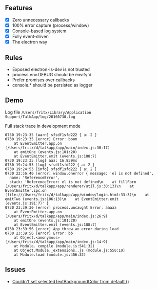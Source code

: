 ## Features

- [x] Zero unnecessary callbacks
- [x] 100% error capture (process/window)
- [x] Console-based log system
- [x] Fully event-driven
- [x] The electron way

## Rules

- Exposed electron-is-dev is not trusted
- process.env.DEBUG should be envify'd
- Prefer promises over callbacks
- console.* should be persisted as logger

## Demo

Log file `/Users/fritx/Library/Application Support/TalkApp/log/20160730.log`

Full stack trace in development mode

```plain
0730 19:23:35 [warn] sfsdf1sfd222 { a: 2 }
0730 19:23:35 [error] Error: boom
    at EventEmitter.app.on (/Users/fritx/d/talkapp/app/main/index.js:30:17)
    at emitOne (events.js:101:20)
    at EventEmitter.emit (events.js:188:7)
0730 19:23:35 [log] aaa: 16.859ms
0730 19:24:53 [log] sfsdf1sfd222 { a: 2 }
0730 19:24:53 [info] sfsdf1sfd222 { a: 2 }
0730 22:56:40 [error] window.onerror { message: 'el is not defined',
  name: 'ReferenceError',
  stack: 'ReferenceError: el is not defined\n    at fillForm (/Users/fritx/d/talkapp/app/renderer/util.js:30:13)\n    at EventEmitter.ipc.on (file:///Users/fritx/d/talkapp/app/window/login.html:33:3)\n    at emitTwo (events.js:106:13)\n    at EventEmitter.emit (events.js:191:7)' }
0730 23:39:30 [error] process.uncaught Error: aaaaa
    at EventEmitter.app.on (/Users/fritx/d/talkapp/app/main/index.js:26:9)
    at emitOne (events.js:101:20)
    at EventEmitter.emit (events.js:188:7)
0730 23:39:56 [error] App threw an error during load
0730 23:39:56 [error] Error: bb
    at Object.<anonymous> (/Users/fritx/d/talkapp/app/main/index.js:14:9)
    at Module._compile (module.js:541:32)
    at Object.Module._extensions..js (module.js:550:10)
    at Module.load (module.js:456:32)
```

## Issues

- [Couldn't set selectedTextBackgroundColor from default ()](https://github.com/electron/electron/issues/4420)
